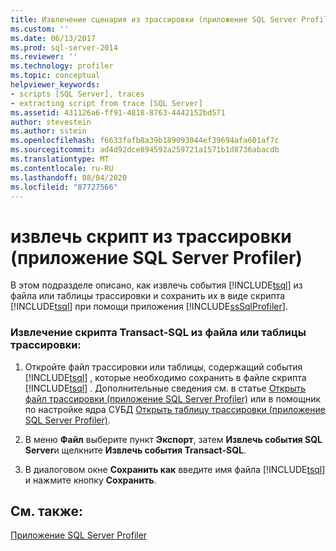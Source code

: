 ```yaml
---
title: Извлечение сценария из трассировки (приложение SQL Server Profiler) | Документы Майкрософт
ms.custom: ''
ms.date: 06/13/2017
ms.prod: sql-server-2014
ms.reviewer: ''
ms.technology: profiler
ms.topic: conceptual
helpviewer_keywords:
- scripts [SQL Server], traces
- extracting script from trace [SQL Server]
ms.assetid: 431126a6-ff91-4818-8763-4442152bd571
author: stevestein
ms.author: sstein
ms.openlocfilehash: f6633fafb8a39b189093044ef39694afa601af7c
ms.sourcegitcommit: ad4d92dce894592a259721a1571b1d8736abacdb
ms.translationtype: MT
ms.contentlocale: ru-RU
ms.lasthandoff: 08/04/2020
ms.locfileid: "87727566"
---
```

# <a name="extract-a-script-from-a-trace-sql-server-profiler"></a>извлечь скрипт из трассировки (приложение SQL Server Profiler)
  В этом подразделе описано, как извлечь события [!INCLUDE[tsql](../../includes/tsql-md.md)] из файла или таблицы трассировки и сохранить их в виде скрипта [!INCLUDE[tsql](../../includes/tsql-md.md)] при помощи приложения [!INCLUDE[ssSqlProfiler](../../includes/sssqlprofiler-md.md)].  
  
### <a name="to-extract-a-transact-sql-script-from-a-trace-file-or-table"></a>Извлечение скрипта Transact-SQL из файла или таблицы трассировки:  
  
1.  Откройте файл трассировки или таблицы, содержащий события [!INCLUDE[tsql](../../includes/tsql-md.md)] , которые необходимо сохранить в файле скрипта [!INCLUDE[tsql](../../includes/tsql-md.md)] . Дополнительные сведения см. в статье [Открыть файл трассировки (приложение SQL Server Profiler)](open-a-trace-file-sql-server-profiler.md) или в помощник по настройке ядра СУБД [Открыть таблицу трассировки (приложение SQL Server Profiler)](open-a-trace-table-sql-server-profiler.md).  
  
2.  В меню **Файл** выберите пункт **Экспорт**, затем **Извлечь события SQL Server**и щелкните **Извлечь события Transact-SQL**.  
  
3.  В диалоговом окне **Сохранить как** введите имя файла [!INCLUDE[tsql](../../includes/tsql-md.md)] и нажмите кнопку **Сохранить**.  
  
## <a name="see-also"></a>См. также:  
 [Приложение SQL Server Profiler](sql-server-profiler.md)  
  
  
